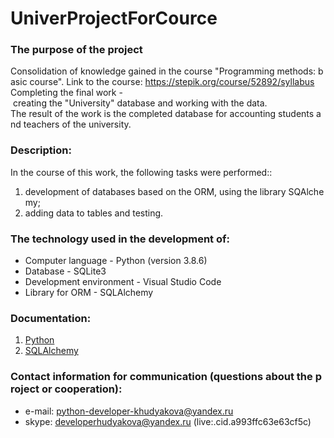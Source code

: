 # UniverProjectForCource

### The purpose of the project
Consolidation of knowledge gained in the course "Programming methods: basic course".
Link to the course: https://stepik.org/course/52892/syllabus
Completing the final work - creating the "University" database and working with the data.
The result of the work is the completed database for accounting students and teachers of the university.

### Description:
In the course of this work, the following tasks were performed::
1)  development of databases based on the ORM, using the library SQAlchemy;
2)  adding data to tables and testing.

### The technology used in the development of:
* Computer language - Python (version 3.8.6)
* Database - SQLite3
* Development environment - Visual Studio Code
* Library for ORM - SQLAlchemy

### Documentation:
1.  [Python](https://docs.python.org/3/library/index.html)
2.  [SQLAlchemy](https://docs.sqlalchemy.org/en/14/index.html)

### Contact information for communication (questions about the project or cooperation):
* e-mail: python-developer-khudyakova@yandex.ru
* skype: developerhudyakova@yandex.ru (live:.cid.a993ffc63e63cf5c)
